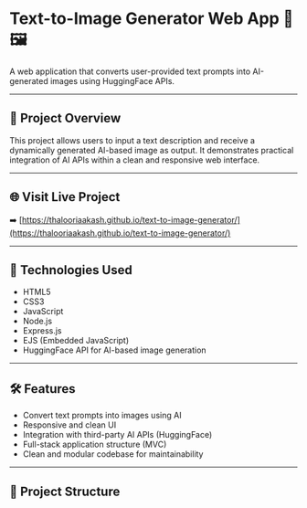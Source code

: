 # Text-to-Image Generator Web App 🎨🖼️

A web application that converts user-provided text prompts into AI-generated images using HuggingFace APIs.

---

## 📌 Project Overview
This project allows users to input a text description and receive a dynamically generated AI-based image as output. It demonstrates practical integration of AI APIs within a clean and responsive web interface.

---

## 🌐 Visit Live Project  
➡️ [https://thalooriaakash.github.io/text-to-image-generator/](https://thalooriaakash.github.io/text-to-image-generator/)

---

## 🚀 Technologies Used
- HTML5
- CSS3
- JavaScript
- Node.js
- Express.js
- EJS (Embedded JavaScript)
- HuggingFace API for AI-based image generation

---

## 🛠️ Features
- Convert text prompts into images using AI
- Responsive and clean UI
- Integration with third-party AI APIs (HuggingFace)
- Full-stack application structure (MVC)
- Clean and modular codebase for maintainability

---

## 📂 Project Structure
